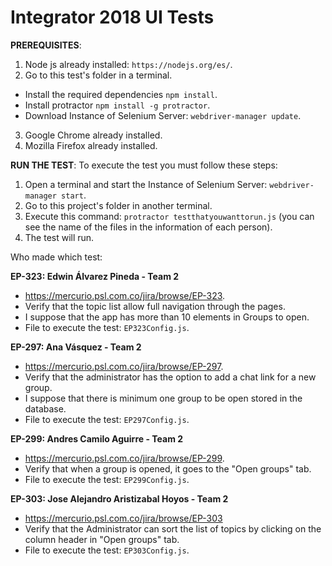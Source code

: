 # Integrator 2018 UI Tests
 

**PREREQUISITES**:

1) Node js already installed: `https://nodejs.org/es/`.
2) Go to this test's folder in a terminal.
- Install the required dependencies `npm install`.
- Install protractor  `npm install -g protractor`.
- Download Instance of Selenium Server: `webdriver-manager update`.
3) Google Chrome already installed.
4) Mozilla Firefox already installed.

**RUN THE TEST**:
To execute the test you must follow these steps:

1) Open a terminal and start the Instance of Selenium Server: `webdriver-manager start`.
2) Go to this project's folder in another terminal.
3) Execute this command: `protractor testthatyouwanttorun.js` 
(you can see the name of the files in the information of each person).
4) The test will run.

Who made which test:

 **EP-323: Edwin Álvarez Pineda - Team 2**
 - https://mercurio.psl.com.co/jira/browse/EP-323.
 - Verify that the topic list allow full navigation through the pages.
 - I suppose that the app has more than 10 elements in Groups to open.
 - File to execute the test: `EP323Config.js`. 
 
 **EP-297: Ana Vásquez - Team 2**
 - https://mercurio.psl.com.co/jira/browse/EP-297.
 - Verify that the administrator has the option to add a chat link for a new group.
 - I suppose that there is minimum one group to be open stored in the database.
 - File to execute the test: `EP297Config.js`. 
 
 **EP-299: Andres Camilo Aguirre - Team 2**
  - https://mercurio.psl.com.co/jira/browse/EP-299.
  - Verify that when a group is opened, it goes to the "Open groups" tab.
  - File to execute the test: `EP299Config.js`. 
  
  **EP-303: Jose Alejandro Aristizabal Hoyos - Team 2**
  - https://mercurio.psl.com.co/jira/browse/EP-303
  - Verify that the Administrator can sort the list of topics by clicking on the column header in "Open groups" tab.
  - File to execute the test: `EP303Config.js`.
